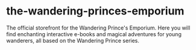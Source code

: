 # the-wandering-princes-emporium
The official storefront for the Wandering Prince's Emporium. Here you will find enchanting interactive e-books and magical adventures for young wanderers, all based on the Wandering Prince series.
